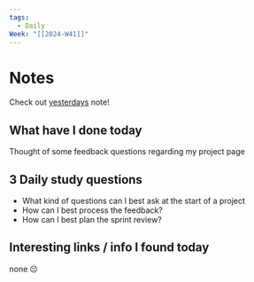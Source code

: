 ```yaml
---
tags:
  - Daily
Week: "[[2024-W41]]"
---
```


# Notes

Check out [yesterdays](2024-10-08.md) note!

## What have I done today

Thought of some feedback questions regarding my project page

## 3 Daily study questions

- What kind of questions can I best ask at the start of a project
- How can I best process the feedback?
- How can I best plan the sprint review?

## Interesting links / info I found today

none 😔
